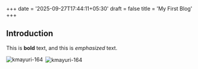 +++
date = '2025-09-27T17:44:11+05:30'
draft = false
title = 'My First Blog'
+++

## Introduction
This is **bold** text, and this is *emphasized* text.

<p><img align="left" src="https://github-readme-stats.vercel.app/api/top-langs/?username=kmayuri-164&size_weight=0&count_weight=1&show_icons=true&locale=en&layout=compact&theme=dracula" alt="kmayuri-164" /></p>
<p>&nbsp;<img align="center" src="https://github-readme-stats.vercel.app/api?username=kmayuri-164&show_icons=true&locale=en&theme=dracula" alt="kmayuri-164" /></p>